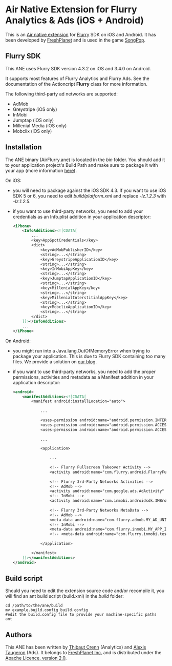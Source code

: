 Air Native Extension for Flurry Analytics & Ads (iOS + Android)
======================================

This is an [Air native extension](http://www.adobe.com/devnet/air/native-extensions-for-air.html) for [Flurry](http://flurry.com) SDK on iOS and Android. It has been developed by [FreshPlanet](http://freshplanet.com) and is used in the game [SongPop](http://songpop.fm).


Flurry SDK
---------

This ANE uses Flurry SDK version 4.3.2 on iOS and 3.4.0 on Android.

It supports most features of Flurry Analytics and Flurry Ads. See the documentation of the Actioncript **Flurry** class for more information.

The following third-party ad networks are supported:

* AdMob
* Greystripe (iOS only)
* InMobi
* Jumptap (iOS only)
* Millenial Media (iOS only)
* Mobclix (iOS only)


Installation
---------

The ANE binary (AirFlurry.ane) is located in the *bin* folder. You should add it to your application project's Build Path and make sure to package it with your app (more information [here](http://help.adobe.com/en_US/air/build/WS597e5dadb9cc1e0253f7d2fc1311b491071-8000.html)).

On iOS:

* you will need to package against the iOS SDK 4.3. If you want to use iOS SDK 5 or 6, you need to edit *build/platform.xml* and replace *-lz.1.2.3* with *-lz.1.2.5*.
* if you want to use third-party networks, you need to add your credentials as an Info.plist addition in your application descriptor:
    
    ```xml
    <iPhone>
        <InfoAdditions><![CDATA[
            ...
            <key>AppSpotCredentials</key>
            <dict>
                <key>AdMobPublisherID</key>
                <string>...</string>
                <key>GreystripeApplicationID</key>
                <string>...</string>
                <key>InMobiAppKey</key>
                <string>...</string>
                <key>JumptapApplicationID</key>
                <string>...</string>
                <key>MillenialAppKey</key>
                <string>...</string>
                <key>MillenialInterstitialAppKey</key>
                <string>...</string>
                <key>MobclixApplicationID</key>
                <string>...</string>
            </dict>
        ]]></InfoAdditions>
        ...
    </iPhone>
    ```

On Android:

* you might run into a Java.lang.OutOfMemoryError when trying to package your application. This is due to Flurry SDK containing too many files. We provide a solution on [our blog](http://freshplanet-xp.tumblr.com/post/30344545748/packaging-ane-with-large-third-party-sdks).
* if you want to use third-party networks, you need to add the proper permissions, activities and metadata as a Manifest addition in your application descriptor:

    ```xml
    <android>
        <manifestAdditions><![CDATA[
            <manifest android:installLocation="auto">
                
                ...

                <uses-permission android:name="android.permission.INTERNET"/>
                <uses-permission android:name="android.permission.ACCESS_NETWORK_STATE"/>
                <uses-permission android:name="android.permission.ACCESS_COARSE_LOCATION"/>
                
                ...

                <application>

                    ...
                    
                    <!-- Flurry Fullscreen Takeover Activity -->
                    <activity android:name="com.flurry.android.FlurryFullscreenTakeoverActivity" android:configChanges="keyboard|keyboardHidden|orientation|screenLayout|uiMode|screenSize|smallestScreenSize" android:screenOrientation="portrait"></activity>
                    
                    <!-- Flurry 3rd-Party Networks Activities -->
                    <!-- AdMob -->
                    <activity android:name="com.google.ads.AdActivity" android:configChanges="keyboard|keyboardHidden|orientation|screenLayout|uiMode|screenSize|smallestScreenSize"/>
                    <!-- InMobi -->
                    <activity android:name="com.inmobi.androidsdk.IMBrowserActivity" android:configChanges="keyboardHidden|orientation|keyboard"/>
                     
                    <!-- Flurry 3rd-Party Networks MetaData -->
                    <!-- AdMob -->
                    <meta-data android:name="com.flurry.admob.MY_AD_UNIT_ID" android:value="..."/>
                    <!-- InMobi -->
                    <meta-data android:name="com.flurry.inmobi.MY_APP_ID" android:value="..."/>
                    <!-- <meta-data android:name="com.flurry.inmobi.test" android:value="true"/> -->
                    
                </application>

            </manifest>
        ]]></manifestAdditions>
    </android>
    ```


Build script
---------

Should you need to edit the extension source code and/or recompile it, you will find an ant build script (build.xml) in the *build* folder:

    cd /path/to/the/ane/build
    mv example.build.config build.config
    #edit the build.config file to provide your machine-specific paths
    ant


Authors
------

This ANE has been written by [Thibaut Crenn](https://github.com/titi-us) (Analytics) and [Alexis Taugeron](http://alexistaugeron.com) (Ads). It belongs to [FreshPlanet Inc.](http://freshplanet.com) and is distributed under the [Apache Licence, version 2.0](http://www.apache.org/licenses/LICENSE-2.0).
